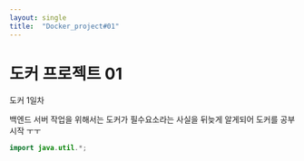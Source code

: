 ```yaml
---
layout: single
title:  "Docker_project#01"
---
```

# 도커 프로젝트 01  

도커 1일차

백엔드 서버 작업을 위해서는 도커가 필수요소라는 사실을 뒤늦게 알게되어 도커를 공부 시작 ㅜㅜ

```java
import java.util.*;

```

